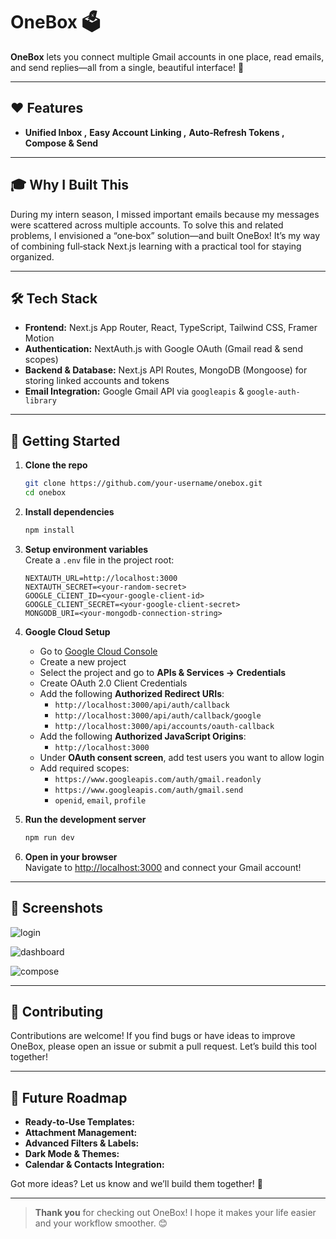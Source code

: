 # OneBox 🗳️

**OneBox** lets you connect multiple Gmail accounts in one place, read emails, and send replies—all from a single, beautiful interface! 🚀

---

## ❤️ Features

- **Unified Inbox ,** **Easy Account Linking ,** **Auto‑Refresh Tokens ,** **Compose & Send** 

---

## 🎓 Why I Built This

During my intern season, I missed important emails because my messages were scattered across multiple accounts. To solve this and related problems, I envisioned a “one‑box” solution—and built OneBox! It’s my way of combining full‑stack Next.js learning with a practical tool for staying organized.

---

## 🛠️ Tech Stack

- **Frontend:** Next.js App Router, React, TypeScript, Tailwind CSS, Framer Motion  
- **Authentication:** NextAuth.js with Google OAuth (Gmail read & send scopes)  
- **Backend & Database:** Next.js API Routes, MongoDB (Mongoose) for storing linked accounts and tokens  
- **Email Integration:** Google Gmail API via `googleapis` & `google-auth-library`  

---

## 🔧 Getting Started

1. **Clone the repo**  
   ```bash
   git clone https://github.com/your-username/onebox.git
   cd onebox
   ```

2. **Install dependencies**  
   ```bash
   npm install
   ```

3. **Setup environment variables**  
   Create a `.env` file in the project root:
   ```env
   NEXTAUTH_URL=http://localhost:3000
   NEXTAUTH_SECRET=<your-random-secret>
   GOOGLE_CLIENT_ID=<your-google-client-id>
   GOOGLE_CLIENT_SECRET=<your-google-client-secret>
   MONGODB_URI=<your-mongodb-connection-string>
   ```

4. **Google Cloud Setup**  
   - Go to [Google Cloud Console](https://console.cloud.google.com/)
   - Create a new project
   - Select the project and go to **APIs & Services → Credentials**
   - Create OAuth 2.0 Client Credentials
   - Add the following **Authorized Redirect URIs**:
     - `http://localhost:3000/api/auth/callback`
     - `http://localhost:3000/api/auth/callback/google`
     - `http://localhost:3000/api/accounts/oauth-callback`
   - Add the following **Authorized JavaScript Origins**:
     - `http://localhost:3000`
   - Under **OAuth consent screen**, add test users you want to allow login
   - Add required scopes:
     - `https://www.googleapis.com/auth/gmail.readonly`
     - `https://www.googleapis.com/auth/gmail.send`
     - `openid`, `email`, `profile`

5. **Run the development server**  
   ```bash
   npm run dev
   ```

6. **Open in your browser**  
   Navigate to [http://localhost:3000](http://localhost:3000) and connect your Gmail account!

---

## 📸 Screenshots

![login](https://github.com/user-attachments/assets/fa29f888-f917-478d-8390-417a5854eb07)

![dashboard](https://github.com/user-attachments/assets/fbb6ade1-6809-4ebf-be61-d419481c1a2d)

![compose](https://github.com/user-attachments/assets/a1693875-0072-497b-8543-56043ef05745)

---

## 🙌 Contributing

Contributions are welcome! If you find bugs or have ideas to improve OneBox, please open an issue or submit a pull request. Let’s build this tool together!

---

## 🌟 Future Roadmap

- **Ready‑to‑Use Templates:**
- **Attachment Management:**
- **Advanced Filters & Labels:** 
- **Dark Mode & Themes:** 
- **Calendar & Contacts Integration:**

Got more ideas? Let us know and we’ll build them together! 🚧

---

> **Thank you** for checking out OneBox! I hope it makes your life easier and your workflow smoother. 😊
